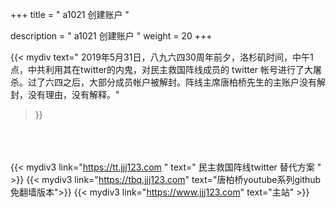 +++
title = " a1021 创建账户 "

description = " a1021 创建账户 "
weight = 20
+++


{{< mydiv 
text=" 2019年5月31日，八九六四30周年前夕，洛杉矶时间，中午1点，中共利用其在twitter的内鬼，对民主救国阵线成员的 twitter 帐号进行了大屠杀。过了六四之后，大部分成员帐户被解封。阵线主席唐柏桥先生的主账户没有解封，没有理由，没有解释。"
>}}



<br><br><br>
{{< mydiv3 link="https://tt.jjj123.com " text=" 民主救国阵线twitter 替代方案 " >}}
{{< mydiv3 link="https://tbq.jjj123.com" text="唐柏桥youtube系列github免翻墙版本">}}
{{< mydiv3 link="https://www.jjj123.com" text="主站" >}}


